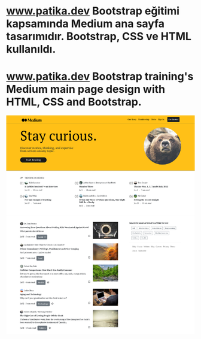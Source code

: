 # www.patika.dev Bootstrap eğitimi kapsamında Medium ana sayfa tasarımıdır. Bootstrap, CSS ve HTML kullanıldı. 

# www.patika.dev Bootstrap training's Medium main page design with HTML, CSS and Bootstrap. 

![page view](images/medium-design.png)